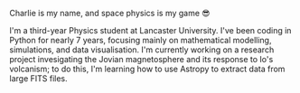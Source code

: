 Charlie is my name, and space physics is my game 😎

I'm a third-year Physics student at Lancaster University. I've been coding in Python for nearly 7 years, focusing mainly on mathematical modelling, simulations, and data visualisation. I'm currently working on a research project invesigating the Jovian magnetosphere and its response to Io's volcanism; to do this, I'm learning how to use Astropy to extract data from large FITS files.
